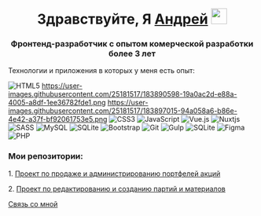 <h1 align="center">Здравствуйте, Я <a href="https://t.me/legat_lp" target="_blank">Андрей</a>
<img src="https://github.com/blackcater/blackcater/raw/main/images/Hi.gif" height="32"/></h1>
<h3 align="center">Фронтенд-разработчик с опытом комерческой разработки более 3 лет</h3>
<p>
  Технологии и приложения в которых у меня есть опыт:
</p>

<span>![HTML5](https://img.shields.io/badge/html5-%23E34F26.svg?style=for-the-badge&logo=html5&logoColor=white)</span> <span>https://user-images.githubusercontent.com/25181517/183890598-19a0ac2d-e88a-4005-a8df-1ee36782fde1.png</span> <span>https://user-images.githubusercontent.com/25181517/183897015-94a058a6-b86e-4e42-a37f-bf92061753e5.png</span> <span>![CSS3](https://img.shields.io/badge/css3-%231572B6.svg?style=for-the-badge&logo=css3&logoColor=white)</span>  <span>![JavaScript](https://img.shields.io/badge/javascript-%23323330.svg?style=for-the-badge&logo=javascript&logoColor=%23F7DF1E)</span>  <span>![Vue.js](https://img.shields.io/badge/vuejs-%2335495e.svg?style=for-the-badge&logo=vuedotjs&logoColor=%234FC08D)</span>  <span></span>  <span>![Nuxtjs](https://img.shields.io/badge/Nuxt-002E3B?style=for-the-badge&logo=nuxtdotjs&logoColor=#00DC82)</span>  <span>![SASS](https://img.shields.io/badge/SASS-hotpink.svg?style=for-the-badge&logo=SASS&logoColor=white)</span>  <span>![MySQL](https://img.shields.io/badge/mysql-%2300f.svg?style=for-the-badge&logo=mysql&logoColor=white)</span> <span>![SQLite](https://img.shields.io/badge/sqlite-%2307405e.svg?style=for-the-badge&logo=sqlite&logoColor=white)</span> <span>![Bootstrap](https://img.shields.io/badge/bootstrap-%23563D7C.svg?style=for-the-badge&logo=bootstrap&logoColor=white)</span> <span>![Git](https://img.shields.io/badge/git-%23F05033.svg?style=for-the-badge&logo=git&logoColor=white)</span>  <span>![Gulp](https://img.shields.io/badge/GULP-%23CF4647.svg?style=for-the-badge&logo=gulp&logoColor=white)</span>  <span>![SQLite](https://img.shields.io/badge/sqlite-%2307405e.svg?style=for-the-badge&logo=sqlite&logoColor=white)</span> <span>![Figma](https://img.shields.io/badge/figma-%23F24E1E.svg?style=for-the-badge&logo=figma&logoColor=white)</span>  <span>![PHP](https://img.shields.io/badge/php-%23777BB4.svg?style=for-the-badge&logo=php&logoColor=white)</span>

<h3>Мои репозитории:</h3>
<p>1. <a href="https://github.com/Legat48/my-portfolio" target="_blank">Проект по продаже и администрированию портфелей акций</a></p>
<p>2. <a href="https://github.com/Legat48/batch-editor" target="_blank">Проект по редактированию и созданию партий и материалов</a></p>

<p><a href="https://t.me/legat_lp" target="_blank">Связь со мной</a></p>


